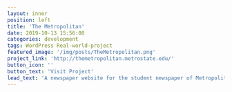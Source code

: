 ```yaml
---
layout: inner
position: left
title: 'The Metropolitan'
date: 2019-10-13 15:56:00
categories: development
tags: WordPress Real-world-project 
featured_image: '/img/posts/TheMetropolitan.png'
project_link: 'http://themetropolitan.metrostate.edu/'
button_icon: ''
button_text: 'Visit Project'
lead_text: 'A newspaper website for the student newspaper of Metropolitan State University designed with minimalism in mind.'
---
```

